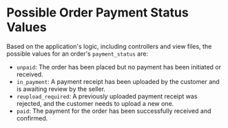 # Possible Order Payment Status Values

Based on the application's logic, including controllers and view files, the possible values for an order's `payment_status` are:

*   `unpaid`: The order has been placed but no payment has been initiated or received.
*   `in_payment`: A payment receipt has been uploaded by the customer and is awaiting review by the seller.
*   `reupload_required`: A previously uploaded payment receipt was rejected, and the customer needs to upload a new one.
*   `paid`: The payment for the order has been successfully received and confirmed.
